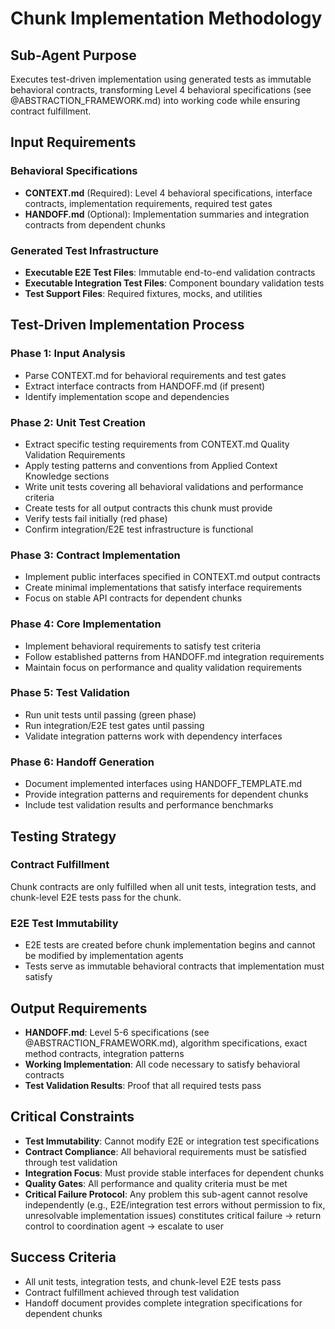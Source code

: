 # Chunk Implementation Methodology

## Sub-Agent Purpose
Executes test-driven implementation using generated tests as immutable behavioral contracts, transforming Level 4 behavioral specifications (see @ABSTRACTION_FRAMEWORK.md) into working code while ensuring contract fulfillment.

## Input Requirements

### Behavioral Specifications
- **CONTEXT.md** (Required): Level 4 behavioral specifications, interface contracts, implementation requirements, required test gates
- **HANDOFF.md** (Optional): Implementation summaries and integration contracts from dependent chunks

### Generated Test Infrastructure
- **Executable E2E Test Files**: Immutable end-to-end validation contracts
- **Executable Integration Test Files**: Component boundary validation tests
- **Test Support Files**: Required fixtures, mocks, and utilities

## Test-Driven Implementation Process

### Phase 1: Input Analysis
- Parse CONTEXT.md for behavioral requirements and test gates
- Extract interface contracts from HANDOFF.md (if present)
- Identify implementation scope and dependencies

### Phase 2: Unit Test Creation
- Extract specific testing requirements from CONTEXT.md Quality Validation Requirements
- Apply testing patterns and conventions from Applied Context Knowledge sections
- Write unit tests covering all behavioral validations and performance criteria
- Create tests for all output contracts this chunk must provide
- Verify tests fail initially (red phase)
- Confirm integration/E2E test infrastructure is functional

### Phase 3: Contract Implementation
- Implement public interfaces specified in CONTEXT.md output contracts
- Create minimal implementations that satisfy interface requirements
- Focus on stable API contracts for dependent chunks

### Phase 4: Core Implementation
- Implement behavioral requirements to satisfy test criteria
- Follow established patterns from HANDOFF.md integration requirements
- Maintain focus on performance and quality validation requirements

### Phase 5: Test Validation
- Run unit tests until passing (green phase)
- Run integration/E2E test gates until passing
- Validate integration patterns work with dependency interfaces

### Phase 6: Handoff Generation
- Document implemented interfaces using HANDOFF_TEMPLATE.md
- Provide integration patterns and requirements for dependent chunks
- Include test validation results and performance benchmarks

## Testing Strategy

### Contract Fulfillment
Chunk contracts are only fulfilled when all unit tests, integration tests, and chunk-level E2E tests pass for the chunk.

### E2E Test Immutability
- E2E tests are created before chunk implementation begins and cannot be modified by implementation agents
- Tests serve as immutable behavioral contracts that implementation must satisfy

## Output Requirements
- **HANDOFF.md**: Level 5-6 specifications (see @ABSTRACTION_FRAMEWORK.md), algorithm specifications, exact method contracts, integration patterns
- **Working Implementation**: All code necessary to satisfy behavioral contracts
- **Test Validation Results**: Proof that all required tests pass

## Critical Constraints
- **Test Immutability**: Cannot modify E2E or integration test specifications
- **Contract Compliance**: All behavioral requirements must be satisfied through test validation
- **Integration Focus**: Must provide stable interfaces for dependent chunks
- **Quality Gates**: All performance and quality criteria must be met
- **Critical Failure Protocol**: Any problem this sub-agent cannot resolve independently (e.g., E2E/integration test errors without permission to fix, unresolvable implementation issues) constitutes critical failure → return control to coordination agent → escalate to user

## Success Criteria
- All unit tests, integration tests, and chunk-level E2E tests pass
- Contract fulfillment achieved through test validation
- Handoff document provides complete integration specifications for dependent chunks